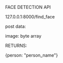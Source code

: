 FACE DETECTION API

127.0.0.1:8000/find_face

post data: 

image: byte array

RETURNS: 

{person: "person_name"}
